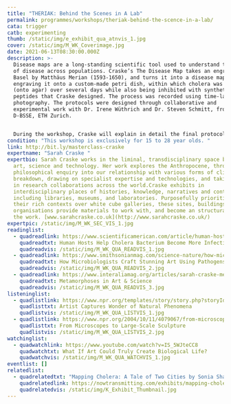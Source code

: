 ```yaml
---
title: "THERIAK: Behind the Scenes in A Lab"
permalink: programmes/workshops/theriak-behind-the-scence-in-a-lab/
cata: trigger
catb: experimenting
thumb: /static/img/e_exhibit_qua_atnvis_1.jpg
cover: /static/img/M_WK_Coverimage.jpg
date: 2021-06-13T08:30:00.000Z
description: >-
  Disease maps are a long-standing scientific tool used to understand the spread
  of disease across populations. Craske’s The Disease Map takes an engraving of
  Basel by Matthäus Merian (1593-1650), and turns it into a disease map by
  engraving it onto a custom-made petri dish, within which cholera was painted
  (onto agar) over several days while also being inhibited with synthetic
  peptides that Craske designed. The process was recorded using time-lapse
  photography. The protocols were designed through collaborative and
  experimental work with Dr. Irene Wüthrich and Dr. Steven Schmitt, from the
  D-BSSE, ETH Zurich.


  During the workshop, Craske will explain in detail the final protocol that was used to successfully ensure that her synthetic peptide 'THERIAK' inhibited the growth of the vibrio cholerae. You will then learn how to make the garlic extract, which was used within the agar plate to weaken vibrio cholerae's cell walls. 
condition: "This workshop is exclusively for 15 to 28 year olds. "
link: http://bit.ly/masterclass-craske
expertname: "Sarah Craske "
expertbio: Sarah Craske works in the liminal, transdisciplinary space between
  art, science and technology. Her work explores the Anthropocene, through
  philosophical enquiry into our relationship with various forms of climate
  breakdown, drawing on specialist expertise and technologies, and taking part
  in research collaborations across the world.Craske exhibits in
  interdisciplinary places of histories, knowledge, narratives and context,
  including libraries, museums, and laboratories. Purposefully prioritising
  their rich contexts over white cube galleries, these sites, buildings and
  organisations provide materials to work with, and become an structural part of
  the work. [www.sarahcraske.co.uk](http://www.sarahcraske.co.uk/)
expertpic: /static/img/M_WK_SEC_VIS_1.jpg
readinglist:
  - quadreadlink: https://www.scientificamerican.com/article/human-hosts-help-cholera/
    quadreadtxt: Human Hosts Help Cholera Bacterium Become More Infectious
    quadreadvis: /static/img/M_WK_QUA_READVIS_1.jpg
  - quadreadlink: https://www.smithsonianmag.com/science-nature/how-microbiologists-craft-stunning-art-using-pathogens-180977261/
    quadreadtxt: How Microbiologists Craft Stunning Art Using Pathogens
    quadreadvis: /static/img/M_WK_QUA_READVIS_2.jpg
  - quadreadlink: https://www.interaliamag.org/articles/sarah-craske-metamorphoses-in-art-science/
    quadreadtxt: Metamorphoses in Art & Science
    quadreadvis: /static/img/M_WK_QUA_READVIS_3.jpg
listeninglist:
  - quadlistlink: https://www.npr.org/templates/story/story.php?storyId=4524673
    quadlisttxt: Artist Captures Wonder of Natural Phenomena
    quadlistvis: /static/img/M_WK_QUA_LISTVIS_1.jpg
  - quadlistlink: https://www.npr.org/2004/10/11/4079067/from-microscopes-to-large-scale-sculpture
    quadlisttxt: From Microscopes to Large-Scale Sculpture
    quadlistvis: /static/img/M_WK_QUA_LISTVIS_2.jpg
watchinglist:
  - quadwatchlink: https://www.youtube.com/watch?v=IS_5WJteCC8
    quadwatchtxt: What If Art Could Truly Create Biological Life?
    quadwatchvis: /static/img/M_WK_QUA_WATCHVIS_1.jpg
eventlist: []
relatedlist:
  - quadrelatedtxt: "Mapping Cholera: A Tale of Two Cities by Sonia Shah"
    quadrelatedlink: https://nowtransmitting.com/exhibits/mapping-cholera/
    quadrelatedvis: /static/img/K_Exhibit_Thumbnail.jpg
---
```

